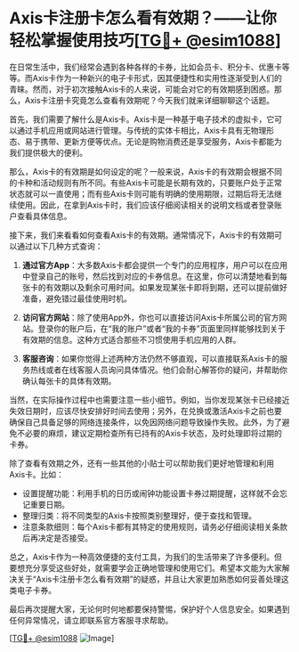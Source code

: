 # Axis卡注册卡怎么看有效期？——让你轻松掌握使用技巧[[TG💪+ @esim1088](https://t.me/s/esim1088)]

在日常生活中，我们经常会遇到各种各样的卡券，比如会员卡、积分卡、优惠卡等等。而Axis卡作为一种新兴的电子卡形式，因其便捷性和实用性逐渐受到人们的青睐。然而，对于初次接触Axis卡的人来说，可能会对它的有效期感到困惑。那么，Axis卡注册卡究竟怎么查看有效期呢？今天我们就来详细聊聊这个话题。

首先，我们需要了解什么是Axis卡。Axis卡是一种基于电子技术的虚拟卡，它可以通过手机应用或网站进行管理。与传统的实体卡相比，Axis卡具有无物理形态、易于携带、更新方便等优点。无论是购物消费还是享受服务，Axis卡都能为我们提供极大的便利。

那么，Axis卡的有效期是如何设定的呢？一般来说，Axis卡的有效期会根据不同的卡种和活动规则有所不同。有些Axis卡可能是长期有效的，只要账户处于正常状态就可以一直使用；而有些Axis卡则可能有明确的使用期限，过期后将无法继续使用。因此，在拿到Axis卡时，我们应该仔细阅读相关的说明文档或者登录账户查看具体信息。

接下来，我们来看看如何查看Axis卡的有效期。通常情况下，Axis卡的有效期可以通过以下几种方式查询：

1. **通过官方App**：大多数Axis卡都会提供一个专门的应用程序，用户可以在应用中登录自己的账号，然后找到对应的卡券信息。在这里，你可以清楚地看到每张卡的有效期以及剩余可用时间。如果发现某张卡即将到期，还可以提前做好准备，避免错过最佳使用时机。

2. **访问官方网站**：除了使用App外，你也可以直接访问Axis卡所属公司的官方网站。登录你的账户后，在“我的账户”或者“我的卡券”页面里同样能够找到关于有效期的信息。这种方式适合那些不习惯使用手机应用的人群。

3. **客服咨询**：如果你觉得上述两种方法仍然不够直观，可以直接联系Axis卡的服务热线或者在线客服人员询问具体情况。他们会耐心解答你的疑问，并帮助你确认每张卡的具体有效期。

当然，在实际操作过程中也需要注意一些小细节。例如，当你发现某张卡已经接近失效日期时，应该尽快安排好时间去使用；另外，在兑换或激活Axis卡之前也要确保自己具备足够的网络连接条件，以免因网络问题导致操作失败。此外，为了避免不必要的麻烦，建议定期检查所有已持有的Axis卡状态，及时处理即将过期的卡券。

除了查看有效期之外，还有一些其他的小贴士可以帮助我们更好地管理和利用Axis卡。比如：

- 设置提醒功能：利用手机的日历或闹钟功能设置卡券过期提醒，这样就不会忘记重要日期。
- 整理归类：将不同类型的Axis卡按照类别整理好，便于查找和管理。
- 注意条款细则：每个Axis卡都有其特定的使用规则，请务必仔细阅读相关条款后再决定是否接受。

总之，Axis卡作为一种高效便捷的支付工具，为我们的生活带来了许多便利。但要想充分享受这些好处，就需要学会正确地管理和使用它们。希望本文能为大家解决关于“Axis卡注册卡怎么看有效期”的疑惑，并且让大家更加熟悉如何妥善处理这类电子卡券。

最后再次提醒大家，无论何时何地都要保持警惕，保护好个人信息安全。如果遇到任何异常情况，请立即联系官方客服寻求帮助。

[[TG💪+ @esim1088](https://t.me/s/esim1088) ![Image](https://i.postimg.cc/4NQfJmqS/Snipaste-2025-05-13-00-14-12.png)]